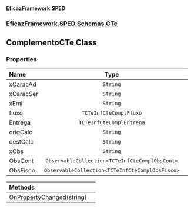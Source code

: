 #### [EficazFramework.SPED](EficazFrameworkSPED.md 'EficazFramework SPED')
### [EficazFramework.SPED.Schemas.CTe](EficazFramework.SPED.Schemas.CTe.md 'EficazFramework.SPED.Schemas.CTe')

## ComplementoCTe Class
### Properties

| Name | Type | |
| :--- | :---: | :--- |
| xCaracAd | `String` |  |
| xCaracSer | `String` |  |
| xEmi | `String` |  |
| fluxo | `TCTeInfCteComplFluxo` |  |
| Entrega | `TCTeInfCteComplEntrega` |  |
| origCalc | `String` |  |
| destCalc | `String` |  |
| xObs | `String` |  |
| ObsCont | `ObservableCollection<TCTeInfCteComplObsCont>` |  |
| ObsFisco | `ObservableCollection<TCTeInfCteComplObsFisco>` |  |

| Methods | |
| :--- | :--- |
| [OnPropertyChanged(string)](EficazFramework.SPED.Schemas.CTe/ComplementoCTe/OnPropertyChanged(string).md 'EficazFramework.SPED.Schemas.CTe.ComplementoCTe.OnPropertyChanged(string)') | |
